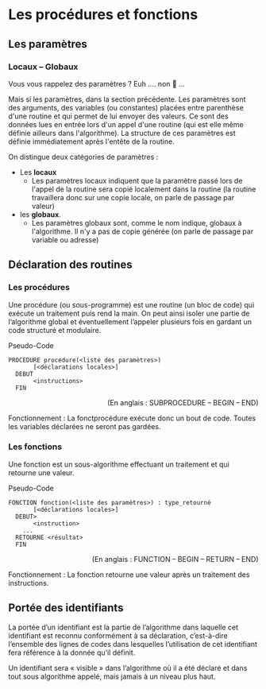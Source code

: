 # Les procédures et fonctions
## Les paramètres
### Locaux – Globaux

Vous vous rappelez des paramètres ? Euh .... non 🤔 ...

Mais si les paramètres, dans la section précédente.
Les paramètres sont des arguments, des variables (ou constantes) placées entre parenthèse d'une routine et qui permet de lui envoyer des valeurs.
Ce sont des données lues en entrée lors d'un appel d'une routine (qui est elle même définie ailleurs dans l'algorithme). La structure de ces paramètres est définie immédiatement après l'entête de la routine.

On distingue deux catégories de paramètres : 
* Les **locaux**
  * Les paramètres locaux indiquent que la paramètre passé lors de l'appel de la routine sera copié localement dans la routine (la routine travaillera donc sur une copie locale, on parle de passage par valeur)
* les **globaux**.
  * Les paramètres globaux sont, comme le nom indique, globaux à l'algorithme. Il n'y a pas de copie générée (on parle de passage par variable ou adresse)



## Déclaration des routines
### Les procédures
Une procédure (ou sous-programme) est une routine (un bloc de code) qui exécute un traitement puis rend la main. On peut ainsi isoler une partie de l’algorithme global et éventuellement l’appeler plusieurs fois en gardant un code structuré et modulaire.

Pseudo-Code
```
PROCEDURE procedure(<liste des paramètres>)
       [<déclarations locales>]
  DEBUT
       <instructions>
  FIN
```
<p align="right">(En anglais : SUBPROCEDURE – BEGIN – END)</p>


Fonctionnement : La fonctprocédure exécute donc un bout de code. Toutes les variables déclarées ne seront pas gardées. 

### Les fonctions
Une fonction est un sous-algorithme effectuant un traitement et qui retourne une valeur.

Pseudo-Code
```
FONCTION fonction(<liste des paramètres>) : type_retourné
       [<déclarations locales>]
  DEBUT>
       <instruction>
	...
  RETOURNE <résultat>
  FIN
```
<p align="right">(En anglais : FUNCTION – BEGIN – RETURN – END)</p>

Fonctionnement : La fonction retourne une valeur après un traitement des instructions. 


## Portée des identifiants
La portée d’un identifiant est la partie de l’algorithme dans laquelle cet identifiant est reconnu conformément à sa déclaration, c’est-à-dire l’ensemble des lignes de codes dans lesquelles l’utilisation de cet identifiant fera référence à la donnée qu’il définit.

Un identifiant sera « visible » dans l’algorithme où il a été déclaré et dans tout sous algorithme appelé, mais jamais à un niveau plus haut.